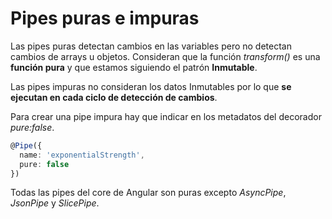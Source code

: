 # Pipes puras e impuras

Las pipes puras detectan cambios en las variables pero no detectan cambios  de arrays u objetos. Consideran que la función *transform()* es una **función pura** y que estamos siguiendo el patrón **Inmutable**.

Las pipes impuras no consideran los datos Inmutables por lo que **se ejecutan en cada ciclo de detección de cambios**.

Para crear una pipe impura hay que indicar en los metadatos del decorador *pure:false*.

```typescript
@Pipe({
  name: 'exponentialStrength',
  pure: false
})
```

Todas las pipes del core de Angular son puras excepto *AsyncPipe*, *JsonPipe* y *SlicePipe*. 
